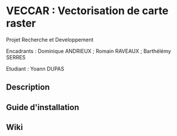 # VECCAR : Vectorisation de carte raster
Projet Recherche et Developpement

Encadrants : Dominique ANDRIEUX ; Romain RAVEAUX ; Barthélémy SERRES

Etudiant : Yoann DUPAS

## Description

## Guide d'installation

## Wiki

